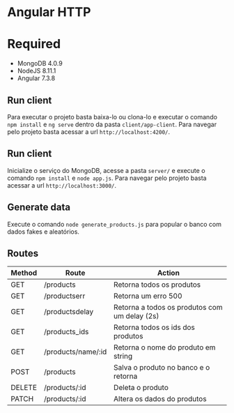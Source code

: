# Angular HTTP

# Required
  - MongoDB 4.0.9
  - NodeJS 8.11.1
  - Angular 7.3.8

## Run client

Para executar o projeto basta baixa-lo ou clona-lo e executar o comando `npm install` e `ng serve` dentro da pasta `client/app-client`. Para navegar pelo projeto basta acessar a url `http://localhost:4200/`.

## Run client

Inicialize o serviço do MongoDB, acesse a pasta `server/` e execute o comando `npm install` e `node app.js`. Para navegar pelo projeto basta acessar a url `http://localhost:3000/`.

## Generate data

Execute o comando `node generate_products.js` para popular o banco com dados fakes e aleatórios.

## Routes

| Method  | Route | Action
| ------------- | ------------- | ------------- |
| GET  | /products  | Retorna todos os produtos
| GET  | /productserr  | Retorna um erro 500
| GET  | /productsdelay  | Retorna a todos os produtos com um delay (2s)
| GET  | /products_ids  | Retorna todos os ids dos produtos
| GET  | /products/name/:id  | Retorna o nome do produto em string
| POST  | /products  | Salva o produto no banco e o retorna
| DELETE  | /products/:id  | Deleta o produto 
| PATCH  | /products/:id  | Altera os dados do produtos


